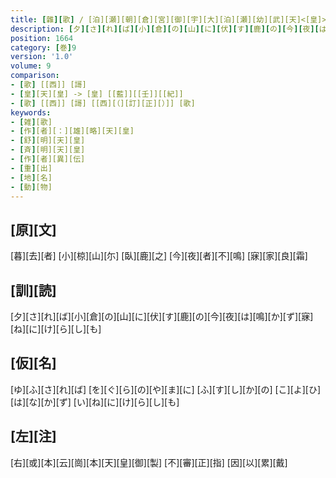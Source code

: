 ```yaml
---
title: [雜][歌] / [泊][瀬][朝][倉][宮][御][宇][大][泊][瀬][幼][武][天]<[皇]>[御][製][歌][一][首]
description: [夕][さ][れ][ば][小][倉][の][山][に][伏][す][鹿][の][今][夜][は][鳴][か][ず][寐][ね][に][け][ら][し][も]
position: 1664
category: [巻]9
version: '1.0'
volume: 9
comparison:
- [歌] [[西]] [謌]
- [皇][天][皇] -> [皇] [[藍]][[壬]][[紀]]
- [歌] [[西]] [謌] [[西][（][訂][正][）]] [歌]
keywords:
- [雑][歌]
- [作][者][：][雄][略][天][皇]
- [舒][明][天][皇]
- [斉][明][天][皇]
- [作][者][異][伝]
- [重][出]
- [地][名]
- [動][物]
---
```


## [原][文]

[暮][去][者] [小][椋][山][尓] [臥][鹿][之] [今][夜][者][不][鳴] [寐][家][良][霜]

## [訓][読]

[夕][さ][れ][ば][小][倉][の][山][に][伏][す][鹿][の][今][夜][は][鳴][か][ず][寐][ね][に][け][ら][し][も]

## [仮][名]

[ゆ][ふ][さ][れ][ば] [を][ぐ][ら][の][や][ま][に] [ふ][す][し][か][の] [こ][よ][ひ][は][な][か][ず] [い][ね][に][け][ら][し][も]

## [左][注]

[右][或][本][云][崗][本][天][皇][御][製] [不][審][正][指] [因][以][累][戴]
